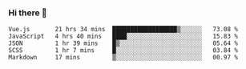 ### Hi there 👋

<!--
**xin-code/Xin-code** is a ✨ _special_ ✨ repository because its `README.md` (this file) appears on your GitHub profile.

Here are some ideas to get you started:
<!--START_SECTION:waka-->
```text
Vue.js       21 hrs 34 mins  ██████████████████▒░░░░░░   73.08 % 
JavaScript   4 hrs 40 mins   ████░░░░░░░░░░░░░░░░░░░░░   15.83 % 
JSON         1 hr 39 mins    █▒░░░░░░░░░░░░░░░░░░░░░░░   05.64 % 
SCSS         1 hr 7 mins     █░░░░░░░░░░░░░░░░░░░░░░░░   03.84 % 
Markdown     17 mins         ▒░░░░░░░░░░░░░░░░░░░░░░░░   00.97 % 
```
<!--END_SECTION:waka-->

